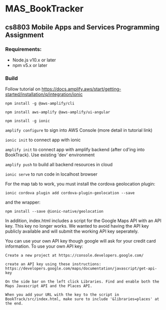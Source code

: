 # MAS_BookTracker
## cs8803 Mobile Apps and Services Programming Assignment
### Requirements:
- Node.js v10.x or later
- npm v5.x or later

### Build
  Follow tutorial on https://docs.amplify.aws/start/getting-started/installation/q/integration/ionic
  
  `npm install -g @aws-amplify/cli`
  
  `npm install aws-amplify @aws-amplify/ui-angular`
  
  `npm install -g ionic`
  
  `amplify configure` to sign into AWS Console (more detail in tutorial link)
  
  `ionic init` to connect app with ionic
  
  `amplify init` to connect app with amplify backend (after cd'ing into BookTrack). Use existing 'dev' environment
  
  `amplify push` to build all backend resources in cloud
  
  `ionic serve` to run code in localhost browser
  
  For the map tab to work, you must install the cordova geolocation plugin:
  
  `ionic cordova plugin add cordova-plugin-geolocation --save`
  
  and the wrapper:
  
  `npm install --save @ionic-native/geolocation`
  
   In addition, index.html includes a script for the Google Maps API with an API key. This key no longer works. We wanted to avoid having the API key publicly available and will submit the working API key seperately. 

   You can use your own API key though google will ask for your credit card information. To use your own API key:
  
  
    Create a new project at https://console.developers.google.com/

    create an API key using these instructions: https://developers.google.com/maps/documentation/javascript/get-api-key 

    On the side bar on the left click Libraries. Find and enable both the Maps Javascript API and the Places API.

    When you add your URL with the key to the script in BookTrack/src/index.html, make sure to include '&libraries=places' at the end.
